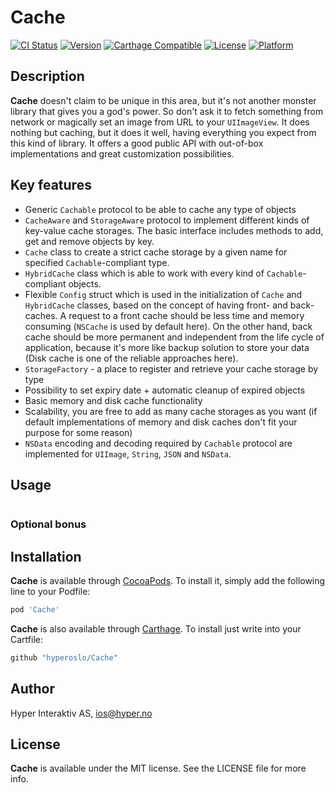 # Cache

[![CI Status](http://img.shields.io/travis/hyperoslo/Cache.svg?style=flat)](https://travis-ci.org/hyperoslo/Cache)
[![Version](https://img.shields.io/cocoapods/v/Cache.svg?style=flat)](http://cocoadocs.org/docsets/Cache)
[![Carthage Compatible](https://img.shields.io/badge/Carthage-compatible-4BC51D.svg?style=flat)](https://github.com/Carthage/Carthage)
[![License](https://img.shields.io/cocoapods/l/Cache.svg?style=flat)](http://cocoadocs.org/docsets/Cache)
[![Platform](https://img.shields.io/cocoapods/p/Cache.svg?style=flat)](http://cocoadocs.org/docsets/Cache)

## Description

**Cache** doesn't claim to be unique in this area, but it's not another monster
library that gives you a god's power.
So don't ask it to fetch something from network or magically set an image from
URL to your `UIImageView`.
It does nothing but caching, but it does it well, having everything you expect
from this kind of library. It offers a good public API with out-of-box
implementations and great customization possibilities.   

## Key features
- Generic `Cachable` protocol to be able to cache any type of objects
- `CacheAware` and `StorageAware` protocol to implement different kinds
of key-value cache storages. The basic interface includes methods to add, get
and remove objects by key.
- `Cache` class to create a strict cache storage by a given name for specified
`Cachable`-compliant type.
- `HybridCache` class which is able to work with every kind of `Cachable`-compliant objects.
- Flexible `Config` struct which is used in the initialization of `Cache` and
`HybridCache` classes, based on the concept of having front- and back- caches.
A request to a front cache should be less time and memory consuming (`NSCache` is used
by default here). On the other hand, back cache should be more permanent and
independent from the life cycle of application, because it's more like backup
solution to store your data (Disk cache is one of the reliable approaches here).
- `StorageFactory` - a place to register and retrieve your cache storage by type
- Possibility to set expiry date + automatic cleanup of expired objects
- Basic memory and disk cache functionality
- Scalability, you are free to add as many cache storages as you want
(if default implementations of memory and disk caches don't fit your purpose for some reason)
- `NSData` encoding and decoding required by `Cachable` protocol are implemented
for `UIImage`, `String`, `JSON` and `NSData`.

## Usage

```swift

```

### Optional bonus

## Installation

**Cache** is available through [CocoaPods](http://cocoapods.org). To install
it, simply add the following line to your Podfile:

```ruby
pod 'Cache'
```

**Cache** is also available through [Carthage](https://github.com/Carthage/Carthage).
To install just write into your Cartfile:

```ruby
github "hyperoslo/Cache"
```

## Author

Hyper Interaktiv AS, ios@hyper.no

## License

**Cache** is available under the MIT license. See the LICENSE file for more info.
